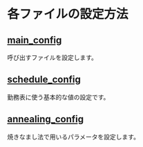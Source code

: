 # 各ファイルの設定方法

## [main_config](main_config/index.md)
呼び出すファイルを設定します。

## [schedule_config](schedule_config/index.md)
勤務表に使う基本的な値の設定です。

## [annealing_config](annealing_config/index.md)
焼きなまし法で用いるパラメータを設定します。
